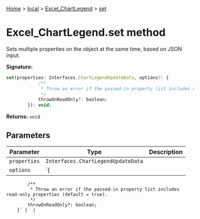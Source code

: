 [Home](./index) &gt; [local](local.md) &gt; [Excel\_ChartLegend](local.excel_chartlegend.md) &gt; [set](local.excel_chartlegend.set.md)

# Excel\_ChartLegend.set method

Sets multiple properties on the object at the same time, based on JSON input.

**Signature:**
```javascript
set(properties: Interfaces.ChartLegendUpdateData, options?: {
            /**
             * Throw an error if the passed-in property list includes read-only properties (default = true).
             */
            throwOnReadOnly?: boolean;
        }): void;
```
**Returns:** `void`

## Parameters

|  Parameter | Type | Description |
|  --- | --- | --- |
|  `properties` | `Interfaces.ChartLegendUpdateData` |  |
|  `options` | `{
            /**
             * Throw an error if the passed-in property list includes read-only properties (default = true).
             */
            throwOnReadOnly?: boolean;
        }` |  |

